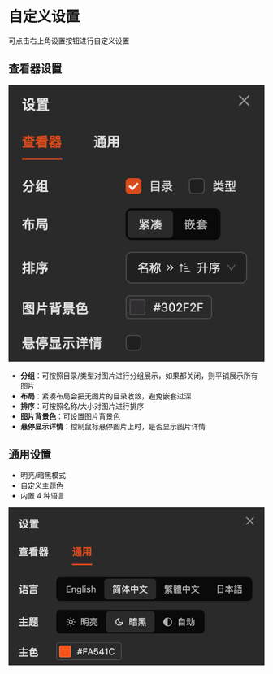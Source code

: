 # 自定义设置

可点击右上角设置按钮进行自定义设置


## 查看器设置

![查看器设置](./images/customize-viewer.png)

- **分组**：可按照目录/类型对图片进行分组展示，如果都关闭，则平铺展示所有图片
- **布局**：紧凑布局会把无图片的目录收敛，避免嵌套过深
- **排序**：可按照名称/大小对图片进行排序
- **图片背景色**：可设置图片背景色
- **悬停显示详情**：控制鼠标悬停图片上时，是否显示图片详情

## 通用设置

- 明亮/暗黑模式
- 自定义主题色
- 内置 4 种语言

![通用设置](./images/customize-general.png)
